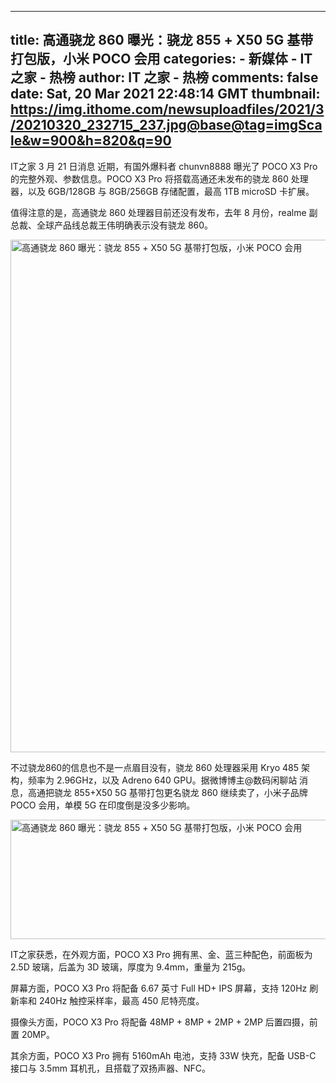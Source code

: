 
---
title: 高通骁龙 860 曝光：骁龙 855 + X50 5G 基带打包版，小米 POCO 会用
categories: 
    - 新媒体
    - IT 之家 - 热榜
author: IT 之家 - 热榜
comments: false
date: Sat, 20 Mar 2021 22:48:14 GMT
thumbnail: https://img.ithome.com/newsuploadfiles/2021/3/20210320_232715_237.jpg@base@tag=imgScale&w=900&h=820&q=90
---

<div>   
<p>IT之家 3 月 21 日消息 近期，有国外爆料者 chunvn8888 曝光了 POCO X3 Pro 的完整外观、参数信息。POCO X3 Pro 将搭载高通还未发布的骁龙 860 处理器，以及 6GB/128GB 与 8GB/256GB 存储配置，最高 1TB microSD 卡扩展。</p><p>值得注意的是，高通骁龙 860 处理器目前还没有发布，去年 8 月份，realme 副总裁、全球产品线总裁王伟明确表示没有骁龙 860。</p><p><img src="https://img.ithome.com/newsuploadfiles/2021/3/20210320_232715_237.jpg@base@tag=imgScale&w=900&h=820&q=90" w="900" h="900" title="高通骁龙 860 曝光：骁龙 855 + X50 5G 基带打包版，小米 POCO 会用" srcset="https://img.ithome.com/newsuploadfiles/2021/3/20210320_232715_237.jpg 2x" width="900" height="820" referrerpolicy="no-referrer"></p><p>不过骁龙860的信息也不是一点眉目没有，骁龙 860 处理器采用 Kryo 485 架构，频率为 2.96GHz，以及 Adreno 640 GPU。据微博博主@数码闲聊站 消息，高通把骁龙 855+X50 5G 基带打包更名骁龙 860 继续卖了，小米子品牌 POCO 会用，单模 5G 在印度倒是没多少影响。</p><p><img src="https://img.ithome.com/newsuploadfiles/2021/3/20210321_064638_204.png" w="716" h="191" title="高通骁龙 860 曝光：骁龙 855 + X50 5G 基带打包版，小米 POCO 会用" width="716" height="191" referrerpolicy="no-referrer"></p><p>IT之家获悉，在外观方面，POCO X3 Pro 拥有黑、金、蓝三种配色，前面板为 2.5D 玻璃，后盖为 3D 玻璃，厚度为 9.4mm，重量为 215g。</p><p>屏幕方面，POCO X3 Pro 将配备 6.67 英寸 Full HD+ IPS 屏幕，<span class="accentTextColor">支持 120Hz 刷新率和 240Hz 触控采样率</span>，最高 450 尼特亮度。</p><p>摄像头方面，POCO X3 Pro 将配备 48MP + 8MP + 2MP + 2MP 后置四摄，前置 20MP。</p><p>其余方面，POCO X3 Pro 拥有 5160mAh 电池，支持 33W 快充，配备 USB-C 接口与 3.5mm 耳机孔，且搭载了双扬声器、NFC。</p>
          
</div>
            